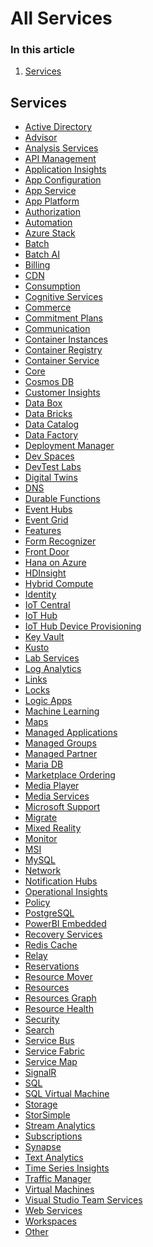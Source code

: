 # All Services

<main id="main" role="main" class="content " data-bi-name="content" lang="en-us" dir="ltr">

<nav id="center-doc-outline" class="doc-outline is-hidden-desktop" data-bi-name="intopic toc" role="navigation" aria-label="On page navigation">
  <h3>In this article</h3>
<ol><li><a href="#services">Services</a></li></ol></nav><h2 id="services" class="heading-anchor"><a class="anchor-link docon docon-link" href="#services" aria-labelledby="services"></a>Services</h2>
<div class="has-margin-top-extra-large has-margin-bottom-extra-large">
    <ul class="has-three-text-columns has-margin-left-none">
            <li class="has-three-text-columns-list-items is-unstyled">	
                <a href="https://review.docs.microsoft.com/en-us/javascript/api/overview/azure/activedirectory?view=azure-node-latest" data-linktype="relative-path"> Active Directory </a>
            </li>
            <li class="has-three-text-columns-list-items is-unstyled">	
                <a href="https://review.docs.microsoft.com/en-us/javascript/api/overview/azure/advisor?view=azure-node-latest" data-linktype="relative-path"> Advisor </a>
            </li>
            <li class="has-three-text-columns-list-items is-unstyled">	
                <a href="https://review.docs.microsoft.com/en-us/javascript/api/overview/azure/analysis-services?view=azure-node-latest" data-linktype="relative-path"> Analysis Services </a>
            </li>
            <li class="has-three-text-columns-list-items is-unstyled">	
                <a href="https://review.docs.microsoft.com/en-us/javascript/api/overview/azure/apimanagement?view=azure-node-latest" data-linktype="relative-path"> API Management </a>
            </li>
            <li class="has-three-text-columns-list-items is-unstyled">	
                <a href="https://review.docs.microsoft.com/en-us/javascript/api/overview/azure/applicationinsights?view=azure-node-latest" data-linktype="relative-path"> Application Insights </a>
            </li>
            <li class="has-three-text-columns-list-items is-unstyled">	
                <a href="https://review.docs.microsoft.com/en-us/javascript/api/overview/azure/appconfiguration?view=azure-node-latest" data-linktype="relative-path"> App Configuration </a>
            </li>
            <li class="has-three-text-columns-list-items is-unstyled">	
                <a href="https://review.docs.microsoft.com/en-us/javascript/api/overview/azure/appservice?view=azure-node-latest" data-linktype="relative-path"> App Service </a>
            </li>
            <li class="has-three-text-columns-list-items is-unstyled">	
                <a href="https://review.docs.microsoft.com/en-us/javascript/api/overview/azure/appplatform?view=azure-node-latest" data-linktype="relative-path"> App Platform </a>
            </li>
            <li class="has-three-text-columns-list-items is-unstyled">	
                <a href="https://review.docs.microsoft.com/en-us/javascript/api/overview/azure/authorization?view=azure-node-latest" data-linktype="relative-path"> Authorization </a>
            </li>
            <li class="has-three-text-columns-list-items is-unstyled">	
                <a href="https://review.docs.microsoft.com/en-us/javascript/api/overview/azure/automation?view=azure-node-latest" data-linktype="relative-path"> Automation </a>
            </li>
            <li class="has-three-text-columns-list-items is-unstyled">	
                <a href="https://review.docs.microsoft.com/en-us/javascript/api/overview/azure/azurestack?view=azure-node-latest" data-linktype="relative-path"> Azure Stack </a>
            </li>
            <li class="has-three-text-columns-list-items is-unstyled">	
                <a href="https://review.docs.microsoft.com/en-us/javascript/api/overview/azure/batch?view=azure-node-latest" data-linktype="relative-path"> Batch </a>
            </li>
            <li class="has-three-text-columns-list-items is-unstyled">	
                <a href="https://review.docs.microsoft.com/en-us/javascript/api/overview/azure/batchai?view=azure-node-latest" data-linktype="relative-path"> Batch AI </a>
            </li>
            <li class="has-three-text-columns-list-items is-unstyled">	
                <a href="https://review.docs.microsoft.com/en-us/javascript/api/overview/azure/billing?view=azure-node-latest" data-linktype="relative-path"> Billing </a>
            </li>
            <li class="has-three-text-columns-list-items is-unstyled">	
                <a href="https://review.docs.microsoft.com/en-us/javascript/api/overview/azure/cdn?view=azure-node-latest" data-linktype="relative-path"> CDN </a>
            </li>
            <li class="has-three-text-columns-list-items is-unstyled">	
                <a href="https://review.docs.microsoft.com/en-us/javascript/api/overview/azure/consumption?view=azure-node-latest" data-linktype="relative-path"> Consumption </a>
            </li>
            <li class="has-three-text-columns-list-items is-unstyled">	
                <a href="https://review.docs.microsoft.com/en-us/javascript/api/overview/azure/cognitive-services?view=azure-node-latest" data-linktype="relative-path"> Cognitive Services </a>
            </li>
            <li class="has-three-text-columns-list-items is-unstyled">	
                <a href="https://review.docs.microsoft.com/en-us/javascript/api/overview/azure/commerce?view=azure-node-latest" data-linktype="relative-path"> Commerce </a>
            </li>
            <li class="has-three-text-columns-list-items is-unstyled">	
                <a href="https://review.docs.microsoft.com/en-us/javascript/api/overview/azure/commitmentplans?view=azure-node-latest" data-linktype="relative-path"> Commitment Plans </a>
            </li>
            <li class="has-three-text-columns-list-items is-unstyled">	
                <a href="https://review.docs.microsoft.com/en-us/javascript/api/overview/azure/communication?view=azure-node-latest" data-linktype="relative-path"> Communication </a>
            </li>
            <li class="has-three-text-columns-list-items is-unstyled">	
                <a href="https://review.docs.microsoft.com/en-us/javascript/api/overview/azure/containerinstances?view=azure-node-latest" data-linktype="relative-path"> Container Instances </a>
            </li>
            <li class="has-three-text-columns-list-items is-unstyled">	
                <a href="https://review.docs.microsoft.com/en-us/javascript/api/overview/azure/container-registry?view=azure-node-latest" data-linktype="relative-path"> Container Registry </a>
            </li>
            <li class="has-three-text-columns-list-items is-unstyled">	
                <a href="https://review.docs.microsoft.com/en-us/javascript/api/overview/azure/container-service?view=azure-node-latest" data-linktype="relative-path"> Container Service </a>
            </li>
            <li class="has-three-text-columns-list-items is-unstyled">	
                <a href="https://review.docs.microsoft.com/en-us/javascript/api/overview/azure/core-http-readme?view=azure-node-latest" data-linktype="relative-path"> Core </a>
            </li>
            <li class="has-three-text-columns-list-items is-unstyled">	
                <a href="https://review.docs.microsoft.com/en-us/javascript/api/overview/azure/cosmos-db?view=azure-node-latest" data-linktype="relative-path"> Cosmos DB </a>
            </li>
            <li class="has-three-text-columns-list-items is-unstyled">	
                <a href="https://review.docs.microsoft.com/en-us/javascript/api/overview/azure/customerinsights?view=azure-node-latest" data-linktype="relative-path"> Customer Insights </a>
            </li>
            <li class="has-three-text-columns-list-items is-unstyled">	
                <a href="https://review.docs.microsoft.com/en-us/javascript/api/overview/azure/databox?view=azure-node-latest" data-linktype="relative-path"> Data Box </a>
            </li>
            <li class="has-three-text-columns-list-items is-unstyled">	
                <a href="https://review.docs.microsoft.com/en-us/javascript/api/overview/azure/databricks?view=azure-node-latest" data-linktype="relative-path"> Data Bricks </a>
            </li>
            <li class="has-three-text-columns-list-items is-unstyled">	
                <a href="https://review.docs.microsoft.com/en-us/javascript/api/overview/azure/datacatalog?view=azure-node-latest" data-linktype="relative-path"> Data Catalog </a>
            </li>
            <li class="has-three-text-columns-list-items is-unstyled">	
                <a href="https://review.docs.microsoft.com/en-us/javascript/api/overview/azure/datafactory?view=azure-node-latest" data-linktype="relative-path"> Data Factory </a>
            </li>
            <li class="has-three-text-columns-list-items is-unstyled">	
                <a href="https://review.docs.microsoft.com/en-us/javascript/api/overview/azure/deploymentmanager?view=azure-node-latest" data-linktype="relative-path"> Deployment Manager </a>
            </li>
            <li class="has-three-text-columns-list-items is-unstyled">	
                <a href="https://review.docs.microsoft.com/en-us/javascript/api/overview/azure/devspaces?view=azure-node-latest" data-linktype="relative-path"> Dev Spaces </a>
            </li>
            <li class="has-three-text-columns-list-items is-unstyled">	
                <a href="https://review.docs.microsoft.com/en-us/javascript/api/overview/azure/devtest-labs?view=azure-node-latest" data-linktype="relative-path"> DevTest Labs </a>
            </li>
            <li class="has-three-text-columns-list-items is-unstyled">	
                <a href="https://review.docs.microsoft.com/en-us/javascript/api/overview/azure/digitaltwins?view=azure-node-latest" data-linktype="relative-path"> Digital Twins </a>
            </li>
            <li class="has-three-text-columns-list-items is-unstyled">	
                <a href="https://review.docs.microsoft.com/en-us/javascript/api/overview/azure/dns?view=azure-node-latest" data-linktype="relative-path"> DNS </a>
            </li>
            <li class="has-three-text-columns-list-items is-unstyled">	
                <a href="https://review.docs.microsoft.com/en-us/javascript/api/overview/azure/activedirectory?view=azure-node-latest" data-linktype="relative-path"> Durable Functions </a>
                  <span>    </span>
            </li>
            <li class="has-three-text-columns-list-items is-unstyled">	
                <a href="https://review.docs.microsoft.com/en-us/javascript/api/overview/azure/event-hub?view=azure-node-latest" data-linktype="relative-path"> Event Hubs </a>
            </li>
            <li class="has-three-text-columns-list-items is-unstyled">	
                <a href="https://review.docs.microsoft.com/en-us/javascript/api/overview/azure/eventgrid?view=azure-node-latest" data-linktype="relative-path"> Event Grid </a>
            </li>
            <li class="has-three-text-columns-list-items is-unstyled">	
                <a href="https://review.docs.microsoft.com/en-us/javascript/api/overview/azure/features?view=azure-node-latest" data-linktype="relative-path"> Features </a>
            </li>
            <li class="has-three-text-columns-list-items is-unstyled">	
                <a href="https://review.docs.microsoft.com/en-us/javascript/api/overview/azure/ai-form-recognizer-readme?view=azure-node-latest" data-linktype="relative-path"> Form Recognizer </a>
            </li>
            <li class="has-three-text-columns-list-items is-unstyled">	
                <a href="https://review.docs.microsoft.com/en-us/javascript/api/overview/azure/frontdoor?view=azure-node-latest" data-linktype="relative-path"> Front Door </a>
            </li>
            <li class="has-three-text-columns-list-items is-unstyled">	
                <a href="https://review.docs.microsoft.com/en-us/javascript/api/overview/azure/hanaonazure?view=azure-node-latest" data-linktype="relative-path"> Hana on Azure </a>
            </li>
            <li class="has-three-text-columns-list-items is-unstyled">	
                <a href="https://review.docs.microsoft.com/en-us/javascript/api/overview/azure/hdinsight?view=azure-node-latest" data-linktype="relative-path"> HDInsight </a>
            </li>
            <li class="has-three-text-columns-list-items is-unstyled">	
                <a href="https://review.docs.microsoft.com/en-us/javascript/api/overview/azure/hybridcompute?view=azure-node-latest" data-linktype="relative-path"> Hybrid Compute </a>
            </li>
            <li class="has-three-text-columns-list-items is-unstyled">	
                <a href="https://review.docs.microsoft.com/en-us/javascript/api/overview/azure/identity-readme?view=azure-node-latest" data-linktype="relative-path"> Identity </a>
            </li>
            <li class="has-three-text-columns-list-items is-unstyled">	
                <a href="https://review.docs.microsoft.com/en-us/javascript/api/overview/azure/iotcentral?view=azure-node-latest" data-linktype="relative-path"> IoT Central </a>
            </li>
            <li class="has-three-text-columns-list-items is-unstyled">	
                <a href="https://review.docs.microsoft.com/en-us/javascript/api/overview/azure/iot-hub?view=azure-node-latest" data-linktype="relative-path"> IoT Hub </a>
            </li>
            <li class="has-three-text-columns-list-items is-unstyled">	
                <a href="https://review.docs.microsoft.com/en-us/javascript/api/overview/azure/iothubdeviceprovisioning?view=azure-node-latest" data-linktype="relative-path"> IoT Hub Device Provisioning </a>
            </li>
            <li class="has-three-text-columns-list-items is-unstyled">	
                <a href="https://review.docs.microsoft.com/en-us/javascript/api/overview/azure/key-vault-index?view=azure-node-latest" data-linktype="relative-path"> Key Vault </a>
            </li>
            <li class="has-three-text-columns-list-items is-unstyled">	
                <a href="https://review.docs.microsoft.com/en-us/javascript/api/overview/azure/activedirectory?view=azure-node-latest" data-linktype="relative-path"> Kusto </a>
                  <span>    </span>
            </li>
            <li class="has-three-text-columns-list-items is-unstyled">	
                <a href="https://review.docs.microsoft.com/en-us/javascript/api/overview/azure/labservices?view=azure-node-latest" data-linktype="relative-path"> Lab Services </a>
            </li>
            <li class="has-three-text-columns-list-items is-unstyled">	
                <a href="https://review.docs.microsoft.com/en-us/javascript/api/overview/azure/loganalytics?view=azure-node-latest" data-linktype="relative-path"> Log Analytics </a>
            </li>
            <li class="has-three-text-columns-list-items is-unstyled">	
                <a href="https://review.docs.microsoft.com/en-us/javascript/api/overview/azure/links?view=azure-node-latest" data-linktype="relative-path"> Links </a>
            </li>
            <li class="has-three-text-columns-list-items is-unstyled">	
                <a href="https://review.docs.microsoft.com/en-us/javascript/api/overview/azure/locks?view=azure-node-latest" data-linktype="relative-path"> Locks </a>
            </li>
            <li class="has-three-text-columns-list-items is-unstyled">	
                <a href="https://review.docs.microsoft.com/en-us/javascript/api/overview/azure/logic-apps?view=azure-node-latest" data-linktype="relative-path"> Logic Apps </a>
            </li>
            <li class="has-three-text-columns-list-items is-unstyled">	
                <a href="https://review.docs.microsoft.com/en-us/javascript/api/overview/azure/machinelearning?view=azure-node-latest" data-linktype="relative-path"> Machine Learning </a>
            </li>
            <li class="has-three-text-columns-list-items is-unstyled">	
                <a href="https://review.docs.microsoft.com/en-us/javascript/api/overview/azure/maps?view=azure-node-latest" data-linktype="relative-path"> Maps </a>
            </li>
            <li class="has-three-text-columns-list-items is-unstyled">	
                <a href="https://review.docs.microsoft.com/en-us/javascript/api/overview/azure/managedapplications?view=azure-node-latest" data-linktype="relative-path"> Managed Applications </a>
            </li>
            <li class="has-three-text-columns-list-items is-unstyled">	
                <a href="https://review.docs.microsoft.com/en-us/javascript/api/overview/azure/managedgroups?view=azure-node-latest" data-linktype="relative-path"> Managed Groups </a>
            </li>
            <li class="has-three-text-columns-list-items is-unstyled">	
                <a href="https://review.docs.microsoft.com/en-us/javascript/api/overview/azure/managedpartner?view=azure-node-latest" data-linktype="relative-path"> Managed Partner </a>
            </li>
            <li class="has-three-text-columns-list-items is-unstyled">	
                <a href="https://review.docs.microsoft.com/en-us/javascript/api/overview/azure/mariadb?view=azure-node-latest" data-linktype="relative-path"> Maria DB </a>
            </li>
            <li class="has-three-text-columns-list-items is-unstyled">	
                <a href="https://review.docs.microsoft.com/en-us/javascript/api/overview/azure/marketplaceordering?view=azure-node-latest" data-linktype="relative-path"> Marketplace Ordering </a>
            </li>
            <li class="has-three-text-columns-list-items is-unstyled">	
                <a href="https://review.docs.microsoft.com/en-us/javascript/api/overview/azure/mediaplayer?view=azure-node-latest" data-linktype="relative-path"> Media Player </a>
            </li>
            <li class="has-three-text-columns-list-items is-unstyled">	
                <a href="https://review.docs.microsoft.com/en-us/javascript/api/overview/azure/media-services?view=azure-node-latest" data-linktype="relative-path"> Media Services </a>
            </li>
            <li class="has-three-text-columns-list-items is-unstyled">	
                <a href="https://review.docs.microsoft.com/en-us/javascript/api/overview/azure/microsoftsupport?view=azure-node-latest" data-linktype="relative-path"> Microsoft Support </a>
            </li>
            <li class="has-three-text-columns-list-items is-unstyled">	
                <a href="https://review.docs.microsoft.com/en-us/javascript/api/overview/azure/migrate?view=azure-node-latest" data-linktype="relative-path"> Migrate </a>
            </li>
            <li class="has-three-text-columns-list-items is-unstyled">	
                <a href="https://review.docs.microsoft.com/en-us/javascript/api/overview/azure/mixed-reality?view=azure-node-latest" data-linktype="relative-path"> Mixed Reality </a>
            </li>
            <li class="has-three-text-columns-list-items is-unstyled">	
                <a href="https://review.docs.microsoft.com/en-us/javascript/api/overview/azure/monitor?view=azure-node-latest" data-linktype="relative-path"> Monitor </a>
            </li>
            <li class="has-three-text-columns-list-items is-unstyled">	
                <a href="https://review.docs.microsoft.com/en-us/javascript/api/overview/azure/msi?view=azure-node-latest" data-linktype="relative-path"> MSI </a>
            </li>
            <li class="has-three-text-columns-list-items is-unstyled">	
                <a href="https://review.docs.microsoft.com/en-us/javascript/api/overview/azure/mysql?view=azure-node-latest" data-linktype="relative-path"> MySQL </a>
            </li>
            <li class="has-three-text-columns-list-items is-unstyled">	
                <a href="https://review.docs.microsoft.com/en-us/javascript/api/overview/azure/activedirectory?view=azure-node-latest" data-linktype="relative-path"> Network </a>
                  <span>    </span>
            </li>
            <li class="has-three-text-columns-list-items is-unstyled">	
                <a href="https://review.docs.microsoft.com/en-us/javascript/api/overview/azure/notification-hubs?view=azure-node-latest" data-linktype="relative-path"> Notification Hubs </a>
            </li>
            <li class="has-three-text-columns-list-items is-unstyled">	
                <a href="https://review.docs.microsoft.com/en-us/javascript/api/overview/azure/operational-insights?view=azure-node-latest" data-linktype="relative-path"> Operational Insights </a>
            </li>
            <li class="has-three-text-columns-list-items is-unstyled">	
                <a href="https://review.docs.microsoft.com/en-us/javascript/api/overview/azure/policy?view=azure-node-latest" data-linktype="relative-path"> Policy </a>
            </li>
            <li class="has-three-text-columns-list-items is-unstyled">	
                <a href="https://review.docs.microsoft.com/en-us/javascript/api/overview/azure/postgresql?view=azure-node-latest" data-linktype="relative-path"> PostgreSQL </a>
            </li>
            <li class="has-three-text-columns-list-items is-unstyled">	
                <a href="https://review.docs.microsoft.com/en-us/javascript/api/overview/azure/powerbi-embedded?view=azure-node-latest" data-linktype="relative-path"> PowerBI Embedded </a>
            </li>
            <li class="has-three-text-columns-list-items is-unstyled">	
                <a href="https://review.docs.microsoft.com/en-us/javascript/api/overview/azure/recoveryservices?view=azure-node-latest" data-linktype="relative-path"> Recovery Services </a>
            </li>
            <li class="has-three-text-columns-list-items is-unstyled">	
                <a href="https://review.docs.microsoft.com/en-us/javascript/api/overview/azure/redis-cache?view=azure-node-latest" data-linktype="relative-path"> Redis Cache </a>
            </li>
            <li class="has-three-text-columns-list-items is-unstyled">	
                <a href="https://review.docs.microsoft.com/en-us/javascript/api/overview/azure/relay?view=azure-node-latest" data-linktype="relative-path"> Relay </a>
            </li>
            <li class="has-three-text-columns-list-items is-unstyled">	
                <a href="https://review.docs.microsoft.com/en-us/javascript/api/overview/azure/reservations?view=azure-node-latest" data-linktype="relative-path"> Reservations </a>
            </li>
            <li class="has-three-text-columns-list-items is-unstyled">	
                <a href="https://review.docs.microsoft.com/en-us/javascript/api/overview/azure/resourcemover?view=azure-node-latest" data-linktype="relative-path"> Resource Mover </a>
            </li>
            <li class="has-three-text-columns-list-items is-unstyled">	
                <a href="https://review.docs.microsoft.com/en-us/javascript/api/overview/azure/resources?view=azure-node-latest" data-linktype="relative-path"> Resources </a>
            </li>
            <li class="has-three-text-columns-list-items is-unstyled">	
                <a href="https://review.docs.microsoft.com/en-us/javascript/api/overview/azure/resourcesgraph?view=azure-node-latest" data-linktype="relative-path"> Resources Graph </a>
            </li>
            <li class="has-three-text-columns-list-items is-unstyled">	
                <a href="https://review.docs.microsoft.com/en-us/javascript/api/overview/azure/resourcehealth?view=azure-node-latest" data-linktype="relative-path"> Resource Health </a>
            </li>
            <li class="has-three-text-columns-list-items is-unstyled">	
                <a href="https://review.docs.microsoft.com/en-us/javascript/api/overview/azure/security?view=azure-node-latest" data-linktype="relative-path"> Security </a>
            </li>
            <li class="has-three-text-columns-list-items is-unstyled">	
                <a href="https://review.docs.microsoft.com/en-us/javascript/api/overview/azure/search?view=azure-node-latest" data-linktype="relative-path"> Search </a>
            </li>
            <li class="has-three-text-columns-list-items is-unstyled">	
                <a href="https://review.docs.microsoft.com/en-us/javascript/api/overview/azure/service-bus?view=azure-node-latest" data-linktype="relative-path"> Service Bus </a>
            </li>
            <li class="has-three-text-columns-list-items is-unstyled">	
                <a href="https://review.docs.microsoft.com/en-us/javascript/api/overview/azure/service-fabric?view=azure-node-latest" data-linktype="relative-path"> Service Fabric </a>
            </li>
            <li class="has-three-text-columns-list-items is-unstyled">	
                <a href="https://review.docs.microsoft.com/en-us/javascript/api/overview/azure/service-map?view=azure-node-latest" data-linktype="relative-path"> Service Map </a>
            </li>
            <li class="has-three-text-columns-list-items is-unstyled">	
                <a href="https://review.docs.microsoft.com/en-us/javascript/api/overview/azure/signalr?view=azure-node-latest" data-linktype="relative-path"> SignalR </a>
            </li>
            <li class="has-three-text-columns-list-items is-unstyled">	
                <a href="https://review.docs.microsoft.com/en-us/javascript/api/overview/azure/sql?view=azure-node-latest" data-linktype="relative-path"> SQL </a>
            </li>
            <li class="has-three-text-columns-list-items is-unstyled">	
                <a href="https://review.docs.microsoft.com/en-us/javascript/api/overview/azure/sqlvirtualmachine?view=azure-node-latest" data-linktype="relative-path"> SQL Virtual Machine </a>
            </li>
            <li class="has-three-text-columns-list-items is-unstyled">	
                <a href="https://review.docs.microsoft.com/en-us/javascript/api/overview/azure/storage-overview?view=azure-node-latest" data-linktype="relative-path"> Storage </a>
            </li>
            <li class="has-three-text-columns-list-items is-unstyled">	
                <a href="https://review.docs.microsoft.com/en-us/javascript/api/overview/azure/storsimple?view=azure-node-latest" data-linktype="relative-path"> StorSimple </a>
            </li>
            <li class="has-three-text-columns-list-items is-unstyled">	
                <a href="https://review.docs.microsoft.com/en-us/javascript/api/overview/azure/streamanalytics?view=azure-node-latest" data-linktype="relative-path"> Stream Analytics </a>
            </li>
            <li class="has-three-text-columns-list-items is-unstyled">	
                <a href="https://review.docs.microsoft.com/en-us/javascript/api/overview/azure/subscriptions?view=azure-node-latest" data-linktype="relative-path"> Subscriptions </a>
            </li>
            <li class="has-three-text-columns-list-items is-unstyled">	
                <a href="https://review.docs.microsoft.com/en-us/javascript/api/overview/azure/synapse?view=azure-node-latest" data-linktype="relative-path"> Synapse </a>
            </li>
            <li class="has-three-text-columns-list-items is-unstyled">	
                <a href="https://review.docs.microsoft.com/en-us/javascript/api/overview/azure/ai-text-analytics-readme?view=azure-node-latest" data-linktype="relative-path"> Text Analytics </a>
            </li>
            <li class="has-three-text-columns-list-items is-unstyled">	
                <a href="https://review.docs.microsoft.com/en-us/javascript/api/overview/azure/timeseriesinsights?view=azure-node-latest" data-linktype="relative-path"> Time Series Insights </a>
            </li>
            <li class="has-three-text-columns-list-items is-unstyled">	
                <a href="https://review.docs.microsoft.com/en-us/javascript/api/overview/azure/traffic-manager?view=azure-node-latest" data-linktype="relative-path"> Traffic Manager </a>
            </li>
            <li class="has-three-text-columns-list-items is-unstyled">	
                <a href="https://review.docs.microsoft.com/en-us/javascript/api/overview/azure/virtualmachines?view=azure-node-latest" data-linktype="relative-path"> Virtual Machines </a>
            </li>
            <li class="has-three-text-columns-list-items is-unstyled">	
                <a href="https://review.docs.microsoft.com/en-us/javascript/api/overview/azure/visualstudioteamservices?view=azure-node-latest" data-linktype="relative-path"> Visual Studio Team Services </a>
            </li>
            <li class="has-three-text-columns-list-items is-unstyled">	
                <a href="https://review.docs.microsoft.com/en-us/javascript/api/overview/azure/webservices?view=azure-node-latest" data-linktype="relative-path"> Web Services </a>
            </li>
            <li class="has-three-text-columns-list-items is-unstyled">	
                <a href="https://review.docs.microsoft.com/en-us/javascript/api/overview/azure/workspaces?view=azure-node-latest" data-linktype="relative-path"> Workspaces </a>
            </li>
            <li class="has-three-text-columns-list-items is-unstyled">	
                <a href="https://review.docs.microsoft.com/en-us/javascript/api/overview/azure/other?view=azure-node-latest" data-linktype="relative-path"> Other </a>
            </li>
    </ul>
</div>
</main>
